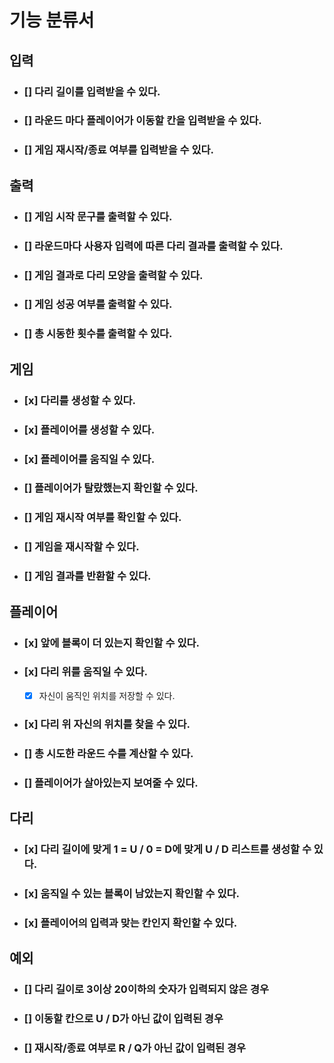 # 기능 분류서
## 입력
- ### [] 다리 길이를 입력받을 수 있다.
- ### [] 라운드 마다 플레이어가 이동할 칸을 입력받을 수 있다.
- ### [] 게임 재시작/종료 여부를 입력받을 수 있다.

## 출력
- ### [] 게임 시작 문구를 출력할 수 있다.
- ### [] 라운드마다 사용자 입력에 따른 다리 결과를 출력할 수 있다.
- ### [] 게임 결과로 다리 모양을 출력할 수 있다.
- ### [] 게임 성공 여부를 출력할 수 있다.
- ### [] 총 시동한 횟수를 출력할 수 있다.
## 게임
- ### [x] 다리를 생성할 수 있다.
- ### [x] 플레이어를 생성할 수 있다.
- ### [x] 플레이어를 움직일 수 있다.
- ### [] 플레이어가 탈랐했는지 확인할 수 있다.
- ### [] 게임 재시작 여부를 확인할 수 있다.
- ### [] 게임을 재시작할 수 있다.
- ### [] 게임 결과를 반환할 수 있다.
## 플레이어
- ### [x] 앞에 블록이 더 있는지 확인할 수 있다.
- ### [x] 다리 위를 움직일 수 있다.
  - [x] 자신이 움직인 위치를 저장할 수 있다.
- ### [x] 다리 위 자신의 위치를 찾을 수 있다.
- ### [] 총 시도한 라운드 수를 계산할 수 있다.
- ### [] 플레이어가 살아있는지 보여줄 수 있다.
## 다리
- ### [x] 다리 길이에 맞게 1 = U / 0 = D에 맞게 U / D 리스트를 생성할 수 있다.
- ### [x] 움직일 수 있는 블록이 남았는지 확인할 수 있다.
- ### [x] 플레이어의 입력과 맞는 칸인지 확인할 수 있다.
## 예외
- ### [] 다리 길이로 3이상 20이하의 숫자가 입력되지 않은 경우
- ### [] 이동할 칸으로 U / D가 아닌 값이 입력된 경우
- ### [] 재시작/종료 여부로 R / Q가 아닌 값이 입력된 경우